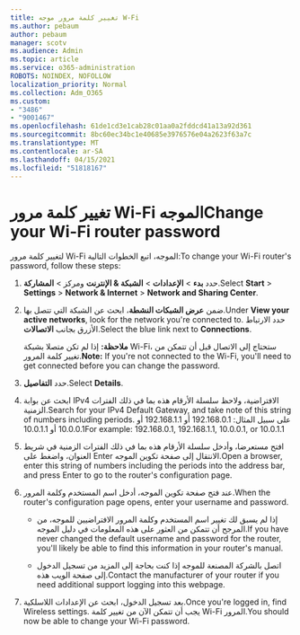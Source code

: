 ```yaml
---
title: تغيير كلمة مرور موجه W-Fi
ms.author: pebaum
author: pebaum
manager: scotv
ms.audience: Admin
ms.topic: article
ms.service: o365-administration
ROBOTS: NOINDEX, NOFOLLOW
localization_priority: Normal
ms.collection: Adm_O365
ms.custom:
- "3486"
- "9001467"
ms.openlocfilehash: 61de1cd3e1cab28c01aa0a2fddcd41a13a92d361
ms.sourcegitcommit: 8bc60ec34bc1e40685e3976576e04a2623f63a7c
ms.translationtype: MT
ms.contentlocale: ar-SA
ms.lasthandoff: 04/15/2021
ms.locfileid: "51818167"
---
```

# <a name="change-your-wi-fi-router-password"></a><span data-ttu-id="c84c8-102">تغيير كلمة مرور Wi-Fi الموجه</span><span class="sxs-lookup"><span data-stu-id="c84c8-102">Change your Wi-Fi router password</span></span>

<span data-ttu-id="c84c8-103">لتغيير كلمة مرور Wi-Fi الموجه، اتبع الخطوات التالية:</span><span class="sxs-lookup"><span data-stu-id="c84c8-103">To change your Wi-Fi router's password, follow these steps:</span></span>

1. <span data-ttu-id="c84c8-104">حدد **بدء**  >  **الإعدادات**  >  **الشبكة & الإنترنت** ومركز  >  **المشاركة**.</span><span class="sxs-lookup"><span data-stu-id="c84c8-104">Select **Start** > **Settings** > **Network & Internet** > **Network and Sharing Center**.</span></span>

2. <span data-ttu-id="c84c8-105">ضمن **عرض الشبكات النشطة**، ابحث عن الشبكة التي تتصل بها.</span><span class="sxs-lookup"><span data-stu-id="c84c8-105">Under **View your active networks**, look for the network you're connected to.</span></span> <span data-ttu-id="c84c8-106">حدد الارتباط الأزرق بجانب **الاتصالات**.</span><span class="sxs-lookup"><span data-stu-id="c84c8-106">Select the blue link next to **Connections**.</span></span><br>

   <span data-ttu-id="c84c8-107">**ملاحظة:** إذا لم تكن متصلا بشبكة Wi-Fi، ستحتاج إلى الاتصال قبل أن تتمكن من تغيير كلمة المرور.</span><span class="sxs-lookup"><span data-stu-id="c84c8-107">**Note:** If you're not connected to the Wi-Fi, you'll need to get connected before you can change the password.</span></span>

3. <span data-ttu-id="c84c8-108">حدد **التفاصيل**.</span><span class="sxs-lookup"><span data-stu-id="c84c8-108">Select **Details**.</span></span>

4. <span data-ttu-id="c84c8-109">ابحث عن بوابة IPv4 الافتراضية، ولاحظ سلسلة الأرقام هذه بما في ذلك الفترات الزمنية.</span><span class="sxs-lookup"><span data-stu-id="c84c8-109">Search for your IPv4 Default Gateway, and take note of this string of numbers including periods.</span></span> <span data-ttu-id="c84c8-110">على سبيل المثال: 192.168.0.1 أو 192.168.1.1 أو 10.0.0.1 أو 10.0.1.1</span><span class="sxs-lookup"><span data-stu-id="c84c8-110">For example: 192.168.0.1, 192.168.1.1, 10.0.0.1, or 10.0.1.1</span></span>

5. <span data-ttu-id="c84c8-111">افتح مستعرضا، وأدخل سلسلة الأرقام هذه بما في ذلك الفترات الزمنية في شريط العنوان، واضغط على Enter الانتقال إلى صفحة تكوين الموجه.</span><span class="sxs-lookup"><span data-stu-id="c84c8-111">Open a browser, enter this string of numbers including the periods into the address bar, and press Enter to go to the router's configuration page.</span></span>

6. <span data-ttu-id="c84c8-112">عند فتح صفحة تكوين الموجه، أدخل اسم المستخدم وكلمة المرور.</span><span class="sxs-lookup"><span data-stu-id="c84c8-112">When the router's configuration page opens, enter your username and password.</span></span><br>
   - <span data-ttu-id="c84c8-113">إذا لم يسبق لك تغيير اسم المستخدم وكلمة المرور الافتراضيين للموجه، من المرجح أن تتمكن من العثور على هذه المعلومات في دليل الموجه.</span><span class="sxs-lookup"><span data-stu-id="c84c8-113">If you have never changed the default username and password for the router, you'll likely be able to find this information in your router's manual.</span></span>

   - <span data-ttu-id="c84c8-114">اتصل بالشركة المصنعة للموجه إذا كنت بحاجة إلى المزيد من تسجيل الدخول إلى صفحة الويب هذه.</span><span class="sxs-lookup"><span data-stu-id="c84c8-114">Contact the manufacturer of your router if you need additional support logging into this webpage.</span></span>

7. <span data-ttu-id="c84c8-115">بعد تسجيل الدخول، ابحث عن الإعدادات اللاسلكية.</span><span class="sxs-lookup"><span data-stu-id="c84c8-115">Once you're logged in, find Wireless settings.</span></span> <span data-ttu-id="c84c8-116">يجب أن تتمكن الآن من تغيير كلمة Wi-Fi المرور.</span><span class="sxs-lookup"><span data-stu-id="c84c8-116">You should now be able to change your Wi-Fi password.</span></span>
